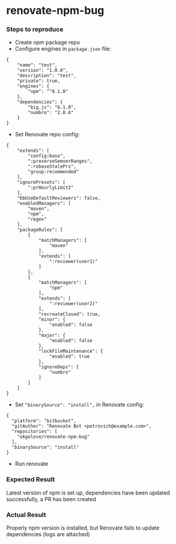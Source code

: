 # renovate-npm-bug

### Steps to reproduce
* Create npm package repo
* Configure engines in `package.json` file:
```
{
    "name": "test",
    "version": "1.0.0",
    "description": "test",
    "private": true,
    "engines": {
        "npm": "^8.1.0"
    },
    "dependencies": {
        "big.js": "6.1.0",
        "numbro": "2.0.6"
    }
}
```
* Set Renovate repo config:
```
{
    "extends": [
        "config:base",
        ":preserveSemverRanges",
        ":rebaseStalePrs",
        "group:recommended"
    ],
    "ignorePresets": [
        ":prHourlyLimit2"
    ],
    "bbUseDefaultReviewers": false,
    "enabledManagers": [
        "maven",
        "npm",
        "regex"
    ],
    "packageRules": [
        {
            "matchManagers": [
                "maven"
            ],
            "extends": [
                ":reviewer(user1)"
            ]
        },
        {
            "matchManagers": [
                "npm"
            ],
            "extends": [
                ":reviewer(user2)"
            ],
            "recreateClosed": true,
            "minor": {
                "enabled": false
            },
            "major": {
                "enabled": false
            },
            "lockFileMaintenance": {
                "enabled": true
            },
            "ignoreDeps": [
                "numbro"
            ]
        }
    ]
}
```
* Set `"binarySource": "install",` in Renovate config:
```
{
  "platform": "bitbucket",
  "gitAuthor": "Renovate Bot <petrovich@example.com>",
  "repositories": [
    "okgolove/renovate-npm-bug"
  ],
  "binarySource": "install"
}

```
* Run renovate

### Expected Result
Latest version of npm is set up, dependencies have been updated successfully, a PR has been created


### Actual Result
Properly npm version is installed, but Renovate fails to update dependencies (logs are attached)

